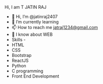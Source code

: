 Hi, I am T JATIN RAJ

- 👋 Hi, I’m @jatinraj2407
- 🌱 I’m currently learning
- 📫 How to reach me jatraj1234@gmail.com
- 💬 I know about WEB
- Skills -
- HTML
- CSS
- Bootstrap
- ReactJS
- Python
- C programming
- Front End Development


<!---
jatinraj2407/jatinraj2407 is a ✨ special ✨ repository because its `README.md` (this file) appears on your GitHub profile.
You can click the Preview link to take a look at your changes.
--->

